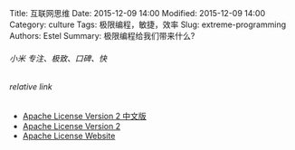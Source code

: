 Title: 互联网思维
Date: 2015-12-09 14:00
Modified: 2015-12-09 14:00
Category: culture
Tags: 极限编程，敏捷，效率
Slug: extreme-programming
Authors: Estel
Summary: 极限编程给我们带来什么?


###### 小米 专注、极致、口碑、快

###### relative link
- [Apache License Version 2 中文版](http://www.apache.org/licenses/LICENSE-2.0)
- [Apache License Version 2](http://www.apache.org/licenses/LICENSE-2.0)
- [Apache License Website](http://www.apache.org/licenses/)
